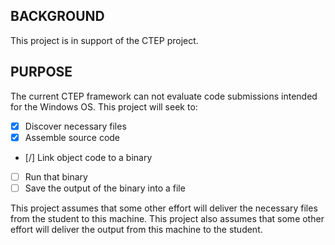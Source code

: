 ## BACKGROUND ##
This project is in support of the CTEP project.

## PURPOSE ##
The current CTEP framework can not evaluate code submissions intended for the Windows OS.  This project will seek to:
- [X] Discover necessary files  
- [X] Assemble source code  
- [/] Link object code to a binary  
- [ ] Run that binary  
- [ ] Save the output of the binary into a file  
    
This project assumes that some other effort will deliver the necessary files from the student to this machine.
This project also assumes that some other effort will deliver the output from this machine to the student.
